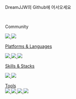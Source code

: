 DreamJJW의 Github에 어서오세요  
<div style="display:flex; flex-direction:row;">
</div><br>

Community  

<a href="https://velog.io/@dreamjjw" target="_blank"><img src="https://img.shields.io/badge/velog-20C997?style=flat-square&logo=velog&logoColor=black"/> 
<a href="https://github.com/DreamJJW" target="_blank"><img src="https://img.shields.io/badge/GitHub-181717?style=flat-square&logo=GitHub&logoColor=white"/>

Platforms & Languages  

<img src="https://img.shields.io/badge/Android-3DDC84?style=flat-square&logo=Android&logoColor=white"/> <img src="https://img.shields.io/badge/Python-3776AB?style=flat-square&logo=Python&logoColor=white"/>
<img src="https://img.shields.io/badge/Java-3776AB?style=flat-square&logo=Java&logoColor=black"/>

Skills & Stacks  

<img src="https://img.shields.io/badge/Spring-6DB33F?style=flat-square&logo=Spring&logoColor=black"/> <img src="https://img.shields.io/badge/SpringBoot-6DB33F?style=flat-square&logo=SpringBoot&logoColor=black"/>


Tools  
<img src="https://img.shields.io/badge/Git-F05032?style=flat-square&logo=Git&logoColor=black"/> <img src="https://img.shields.io/badge/Pycharm-000000?style=flat-square&logo=Pycharm&logoColor=white"/> 
<img src="https://img.shields.io/badge/IntelliJ IDEA-000000?style=flat-square&logo=IntelliJ IDEA&logoColor=white"/> <img src="https://img.shields.io/badge/MySQL-4479A1?style=flat-square&logo=MySQL&logoColor=white"/>


